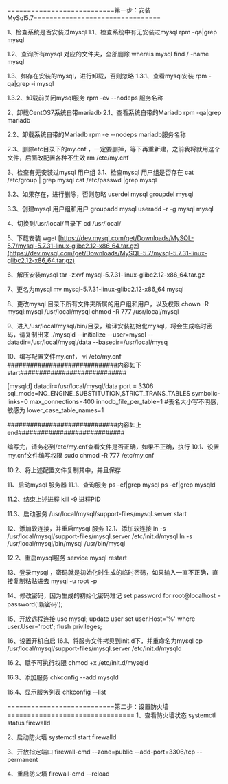 ===========================第一步：安装MySql5.7================================

1、检查系统是否安装过mysql
1.1、检查系统中有无安装过mysql
rpm -qa|grep mysql

1.2、查询所有mysql 对应的文件夹，全部删除
whereis mysql
find / -name mysql

1.3、如存在安装的mysql，进行卸载，否则忽略
1.3.1、查看mysql安装
rpm -qa|grep -i mysql

1.3.2、卸载前关闭mysql服务
rpm -ev --nodeps 服务名称


2、卸载CentOS7系统自带mariadb
2.1、查看系统自带的Mariadb
rpm -qa|grep mariadb

2.2、卸载系统自带的Mariadb
rpm -e --nodeps  mariadb服务名称

2.3、删除etc目录下的my.cnf ，一定要删掉，等下再重新建，之前我将就用这个文件，后面改配置各种不生效
rm /etc/my.cnf

3、检查有无安装过mysql 用户组
3.1、检查mysql 用户组是否存在
cat /etc/group | grep mysql
cat /etc/passwd |grep mysql

3.2、如果存在，进行删除，否则忽略
userdel  mysql
groupdel  mysql

3.3、创建mysql 用户组和用户
groupadd mysql
useradd -r -g mysql mysql

4、切换到/usr/local/目录下
cd /usr/local/

5、下载安装
wget [https://dev.mysql.com/get/Downloads/MySQL-5.7/mysql-5.7.31-linux-glibc2.12-x86_64.tar.gz](https://dev.mysql.com/get/Downloads/MySQL-5.7/mysql-5.7.31-linux-glibc2.12-x86_64.tar.gz)

6、解压安装mysql
tar -zxvf mysql-5.7.31-linux-glibc2.12-x86_64.tar.gz

7、更名为mysql
mv mysql-5.7.31-linux-glibc2.12-x86_64 mysql

8、更改mysql 目录下所有文件夹所属的用户组和用户，以及权限
chown -R mysql:mysql /usr/local/mysql
chmod -R 777  /usr/local/mysql

9、进入/usr/local/mysql/bin/目录，编译安装初始化mysql，将会生成临时密码，请复制出来
./mysqld --initialize --user=mysql --datadir=/usr/local/mysql/data --basedir=/usr/local/mysq

10、编写配置文件my.cnf，
vi /etc/my.cnf
#############################内容如下start############################

[mysqld]
datadir=/usr/local/mysql/data
port = 3306
sql_mode=NO_ENGINE_SUBSTITUTION,STRICT_TRANS_TABLES
symbolic-links=0
max_connections=400
innodb_file_per_table=1
#表名大小写不明感，敏感为
lower_case_table_names=1

#############################内容如上end############################

编写完，请务必到/etc/my.cnf查看文件是否正确，如果不正确，执行
10.1、设置my.cnf文件编写权限
sudo chmod -R 777 /etc/my.cnf  

10.2、将上述配置文件复制其中，并且保存


11、启动mysql 服务器
11.1、查询服务
ps -ef|grep mysql
ps -ef|grep mysqld

11.2、结束上述进程
kill -9  进程PID

11.3、启动服务
 /usr/local/mysql/support-files/mysql.server start

12、添加软连接，并重启mysql 服务
12.1、添加软连接
ln -s /usr/local/mysql/support-files/mysql.server /etc/init.d/mysql
ln -s /usr/local/mysql/bin/mysql /usr/bin/mysql

12.2、重启mysql服务
service mysql restart


13、登录mysql ，密码就是初始化时生成的临时密码，如果输入一直不正确，直接复制粘贴进去
mysql -u root -p

14、修改密码，因为生成的初始化密码难记
set password for root@localhost = password('新密码');

15、开放远程连接
use mysql;
update user set user.Host='%' where user.User='root';
flush privileges;

16、设置开机自启
16.1、将服务文件拷贝到init.d下，并重命名为mysql
cp /usr/local/mysql/support-files/mysql.server /etc/init.d/mysqld

16.2、赋予可执行权限
chmod +x /etc/init.d/mysqld

16.3、添加服务
chkconfig --add mysqld

16.4、显示服务列表
chkconfig --list



===========================第二步：设置防火墙================================
1、查看防火墙状态
systemctl status firewalld

2、启动防火墙
systemctl start firewalld

3、开放指定端口
firewall-cmd --zone=public --add-port=3306/tcp --permanent

4、重启防火墙
firewall-cmd --reload

